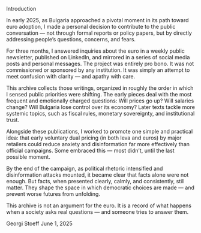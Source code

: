 Introduction

In early 2025, as Bulgaria approached a pivotal moment in its path toward euro adoption, I made a personal decision to contribute to the public conversation — not through formal reports or policy papers, but by directly addressing people’s questions, concerns, and fears.

For three months, I answered inquiries about the euro in a weekly public newsletter, published on LinkedIn, and mirrored in a series of social media posts and personal messages. The project was entirely pro bono. It was not commissioned or sponsored by any institution. It was simply an attempt to meet confusion with clarity — and apathy with care.

This archive collects those writings, organized in roughly the order in which I sensed public priorities were shifting. The early pieces deal with the most frequent and emotionally charged questions: Will prices go up? Will salaries change? Will Bulgaria lose control over its economy? Later texts tackle more systemic topics, such as fiscal rules, monetary sovereignty, and institutional trust.

Alongside these publications, I worked to promote one simple and practical idea: that early voluntary dual pricing (in both leva and euros) by major retailers could reduce anxiety and disinformation far more effectively than official campaigns. Some embraced this — most didn’t, until the last possible moment.

By the end of the campaign, as political rhetoric intensified and disinformation attacks mounted, it became clear that facts alone were not enough. But facts, when presented clearly, calmly, and consistently, still matter. They shape the space in which democratic choices are made — and prevent worse futures from unfolding.

This archive is not an argument for the euro. It is a record of what happens when a society asks real questions — and someone tries to answer them.

Georgi Stoeff
June 1, 2025
